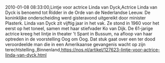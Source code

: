 2010-01-08 08:33:00,Lintje voor actrice Linda van Dyck,Actrice Linda van Dyck is benoemd tot Ridder in de Orde van de Nederlandse Leeuw. De koninklijke onderscheiding werd gisteravond uitgereikt door minister Plasterk. Linda van Dyck zit vijftig jaar in het vak. Ze stond in 1960 voor het eerst op het toneel, samen met haar stiefvader Ko van Dijk. De 61-jarige actrice kreeg het lintje in theater 't Spant in Bussum, na afloop van haar optreden in de voorstelling Oog om Oog. Dat stuk gaat over een ter dood veroordeelde man die in een Amerikaanse gevangenis wacht op zijn terechtstelling.,Binnenland,https://nos.nl/artikel/127623-lintje-voor-actrice-linda-van-dyck.html